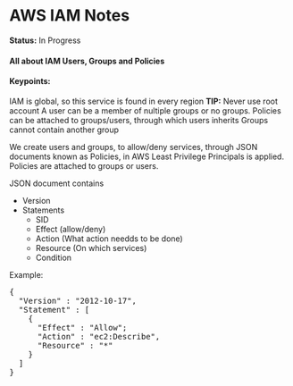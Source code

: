 # AWS IAM Notes

**Status:** In Progress

#### All about IAM Users, Groups and Policies

#### Keypoints:

IAM is global, so this service is found in every region
**TIP:** Never use root account
A user can be a member of nultiple groups or no groups.
Policies can be attached to groups/users, through which users inherits
Groups cannot contain another group

We create users and groups, to allow/deny services, through JSON documents known as Policies, in AWS Least Privilege Principals is applied. Policies are attached to groups or users.

JSON document contains 
- Version
- Statements
  - SID
  - Effect (allow/deny)
  - Action (What action needds to be done)
  - Resource (On which services)
  - Condition

Example:

<pre>{
  "Version" : "2012-10-17",
  "Statement" : [
    {
      "Effect" : "Allow";
      "Action" : "ec2:Describe",
      "Resource" : "*"
    }
  ]
}</pre>



